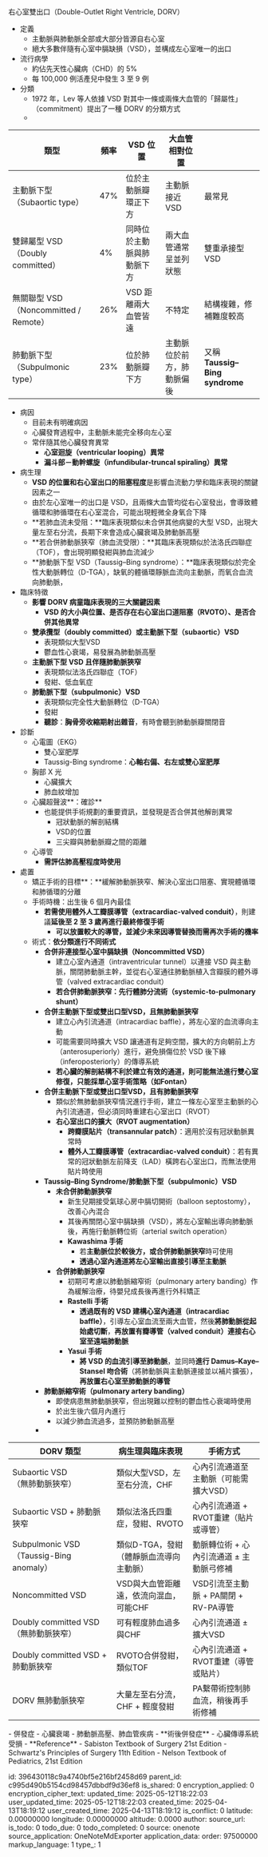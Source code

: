 右心室雙出口（Double-Outlet Right Ventricle, DORV）

- 定義
  - 主動脈與肺動脈全部或大部分皆源自右心室
  - 絕大多數伴隨有心室中膈缺損（VSD），並構成左心室唯一的出口
- 流行病學
  - 約佔先天性心臟病（CHD）的 5%
  - 每 100,000 例活產兒中發生 3 至 9 例
- 分類
  - 1972 年，Lev 等人依據 VSD 對其中一條或兩條大血管的「歸屬性」（commitment）提出了一種 DORV 的分類方式
  - 
| **類型** | **頻率** | **VSD 位置** | **大血管相對位置** |  |
|----|----|----|----|----|
| 主動脈下型（Subaortic type） | 47% | 位於主動脈瓣環正下方 | 主動脈接近 VSD | 最常見 |
| 雙歸屬型 VSD（Doubly committed） | 4% | 同時位於主動脈與肺動脈下方 | 兩大血管通常呈並列狀態 | 雙重承接型 VSD |
| 無關聯型 VSD（Noncommitted / Remote） | 26% | VSD 距離兩大血管皆遠 | 不特定 | 結構複雜，修補難度較高 |
| 肺動脈下型（Subpulmonic type） | 23% | 位於肺動脈瓣下方 | 主動脈位於前方，肺動脈偏後 | 又稱 **Taussig–Bing syndrome** |
- 病因
  - 目前未有明確病因
  - 心臟發育過程中，主動脈未能完全移向左心室
  - 常伴隨其他心臟發育異常
    - **心室迴旋（ventricular looping）異常**
    - **漏斗部－動幹螺旋（infundibular-truncal spiraling）異常**
- 病生理
  - **VSD 的位置和右心室出口的阻塞程度**是影響血流動力學和臨床表現的關鍵因素之一
  - 由於左心室唯一的出口是 VSD，且兩條大血管均從右心室發出，會導致體循環和肺循環在右心室混合，可能出現輕微全身氧合下降
  - **若肺血流未受阻：**臨床表現類似未合併其他病變的大型 VSD，出現大量左至右分流，長期下來會造成心臟衰竭及肺動脈高壓
  - **若合併肺動脈狹窄（肺血流受限）：**其臨床表現類似於法洛氏四聯症（TOF），會出現明顯發紺與肺血流減少
  - **肺動脈下型 VSD（Taussig–Bing syndrome）：**臨床表現類似於完全性大動脈轉位（D-TGA），缺氧的體循環靜脈血流向主動脈，而氧合血流向肺動脈，
- 臨床特徵
  - **影響 DORV 病童臨床表現的三大關鍵因素**
    - **VSD 的大小與位置、是否存在右心室出口道阻塞（RVOTO）、是否合併其他異常**
  - **雙承攬型（doubly committed）或主動脈下型（subaortic）VSD**
    - 表現類似大型VSD
    - 鬱血性心衰竭，易發展為肺動脈高壓
  - **主動脈下型 VSD 且伴隨肺動脈狹窄**
    - 表現類似法洛氏四聯症（TOF）
    - 發紺、低血氧症
  - **肺動脈下型（subpulmonic）VSD**
    - 表現類似完全性大動脈轉位（D-TGA）
    - 發紺
    - **聽診**：**胸骨旁收縮期射出雜音**，有時會聽到肺動脈瓣關閉音
- 診斷
  - 心電圖（EKG）
    - 雙心室肥厚
    - Taussig-Bing syndrome：**心軸右偏、右左或雙心室肥厚**
  - 胸部 X 光
    - 心臟擴大
    - 肺血紋增加
  - 心臟超聲波**：確診**
    - 也能提供手術規劃的重要資訊，並發現是否合併其他解剖異常
      - 冠狀動脈的解剖結構
      - VSD的位置
      - 三尖瓣與肺動脈瓣之間的距離
  - 心導管
    - **需評估肺高壓程度時使用**
- 處置
  - 矯正手術的目標**：**緩解肺動脈狹窄、解決心室出口阻塞、實現體循環和肺循環的分離
  - 手術時機：出生後 6 個月內最佳
    - **若需使用體外人工瓣膜導管（extracardiac-valved conduit）**，則建議**延後至 2 至 3 歲再進行最終修復手術**
      - **可以放置較大的導管，並減少未來因導管替換而需再次手術的機率**
  - 術式：**依分類進行不同術式**
    - **合併非連接型心室中膈缺損（Noncommitted VSD）**
      - 建立心室內通道（intraventricular tunnel）以連接 VSD 與主動脈，關閉肺動脈主幹，並從右心室通往肺動脈植入含瓣膜的體外導管（valved extracardiac conduit）
      - **若合併肺動脈狹窄：先行體肺分流術（systemic-to-pulmonary shunt）**
    - **合併主動脈下型或雙出口型VSD，且無肺動脈狹窄**
      - 建立心內引流通道（intracardiac baffle），將左心室的血流導向主動
      - 可能需要同時擴大 VSD 讓通道有足夠空間，擴大的方向朝前上方（anterosuperiorly）進行，避免損傷位於 VSD 後下緣（inferoposteriorly）的傳導系統
      - **若心臟的解剖結構不利於建立有效的通道，則可能無法進行雙心室修復，只能採單心室手術策略（如Fontan）**
    - **合併主動脈下型或雙出口型VSD，且有肺動脈狹窄**
      - 類似於無肺動脈狹窄情況進行手術，建立一條左心室至主動脈的心內引流通道，但必須同時重建右心室出口（RVOT）
      - **右心室出口的擴大（RVOT augmentation）**
        - **跨瓣膜貼片（transannular patch）**：適用於沒有冠狀動脈異常時
        - **體外人工瓣膜導管（extracardiac-valved conduit）**：若有異常的冠狀動脈左前降支（LAD）橫跨右心室出口，而無法使用貼片時使用
    - **Taussig–Bing Syndrome/肺動脈下型（subpulmonic）VSD**
      - **未合併肺動脈狹窄**
        - 新生兒期接受氣球心房中膈切開術（balloon septostomy），改善心內混合
        - 其後再關閉心室中膈缺損（VSD），將左心室輸出導向肺動脈後，再施行動脈轉位術（arterial switch operation）
        - **Kawashima 手術**
          - 若**主動脈位於較後方，或合併肺動脈狹窄**時可使用
          - **透過心室內通道將左心室輸出直接引導至主動脈**
      - **合併肺動脈狹窄**
        - 初期可考慮以肺動脈縮窄術（pulmonary artery banding）作為緩解治療，待嬰兒成長後再進行外科矯正
        - **Rastelli 手術**
          - **透過既有的 VSD 建構心室內通道（intracardiac baffle）**，引導左心室血流至兩大血管，然後**將肺動脈從起始處切斷**，**再放置有瓣導管（valved conduit）連接右心室至遠端肺動脈**
        - **Yasui 手術**
          - **將 VSD 的血流引導至肺動脈**，並同時**進行 Damus–Kaye–Stansel 吻合術**（將肺動脈與主動脈連接並以補片擴張），**再放置右心室至肺動脈的導管**
    - **肺動脈縮窄術（pulmonary artery banding）**
      - 即使病患無肺動脈狹窄，但出現難以控制的鬱血性心衰竭時使用
      - 於出生後六個月內進行
      - 以減少肺血流過多，並預防肺動脈高壓
    - 
<table>
<colgroup>
<col style="width: 41%" />
<col style="width: 30%" />
<col style="width: 28%" />
</colgroup>
<thead>
<tr class="header">
<th><strong>DORV 類型</strong></th>
<th><strong>病生理與臨床表現</strong></th>
<th><strong>手術方式</strong></th>
</tr>
</thead>
<tbody>
<tr class="odd">
<td>Subaortic VSD<br />
（無肺動脈狹窄）</td>
<td>類似大型VSD，左至右分流，CHF</td>
<td>心內引流通道至主動脈（可能需擴大VSD）</td>
</tr>
<tr class="even">
<td>Subaortic VSD + 肺動脈狹窄</td>
<td>類似法洛氏四重症，發紺、RVOTO</td>
<td>心內引流通道 + RVOT重建（貼片或導管）</td>
</tr>
<tr class="odd">
<td>Subpulmonic VSD<br />
（Taussig-Bing anomaly）</td>
<td>類似D-TGA，發紺（體靜脈血流導向主動脈）</td>
<td>動脈轉位術 + 心內引流通道 ± 主動脈弓修補</td>
</tr>
<tr class="even">
<td>Noncommitted VSD</td>
<td>VSD與大血管距離遠，依流向混血，可能CHF</td>
<td>VSD引流至主動脈 + PA關閉 + RV-PA導管</td>
</tr>
<tr class="odd">
<td>Doubly committed VSD<br />
（無肺動脈狹窄）</td>
<td>可有輕度肺血過多與CHF</td>
<td>心內引流通道 ± 擴大VSD</td>
</tr>
<tr class="even">
<td>Doubly committed VSD + 肺動脈狹窄</td>
<td>RVOTO合併發紺，類似TOF</td>
<td>心內引流通道 + RVOT重建（導管或貼片）</td>
</tr>
<tr class="odd">
<td>DORV 無肺動脈狹窄</td>
<td>大量左至右分流，CHF + 輕度發紺</td>
<td>PA繫帶術控制肺血流，稍後再手術修補</td>
</tr>
</tbody>
</table>
- 併發症
  - 心臟衰竭
  - 肺動脈高壓、肺血管疾病
  - **術後併發症**
    - 心臟傳導系統受損
- **Reference**
  - Sabiston Textbook of Surgery 21st Edition
  - Schwartz's Principles of Surgery 11th Edition
  - Nelson Textbook of Pediatrics, 21st Edition



id: 396430118c9a4740bf5e216bf2458d69
parent_id: c995d490b5154cd98457dbbdf9d36ef8
is_shared: 0
encryption_applied: 0
encryption_cipher_text: 
updated_time: 2025-05-12T18:22:03
user_updated_time: 2025-05-12T18:22:03
created_time: 2025-04-13T18:19:12
user_created_time: 2025-04-13T18:19:12
is_conflict: 0
latitude: 0.00000000
longitude: 0.00000000
altitude: 0.0000
author: 
source_url: 
is_todo: 0
todo_due: 0
todo_completed: 0
source: onenote
source_application: OneNoteMdExporter
application_data: 
order: 97500000
markup_language: 1
type_: 1
